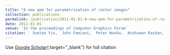 ```yaml
---
title: "A new qem for parametrization of raster images"
collection: publications
permalink: /publication/2011-01-01-A-new-qem-for-parametrization-of-raster-images
date: 2011-01-01
venue: 'In the proceedings of Computer Graphics Forum'
citation: ' Xuetao Yin,  John Femiani,  Peter Wonka,  Anshuman Razdan, &quot;A new qem for parametrization of raster images.&quot; In the proceedings of Computer Graphics Forum, 2011.'
---
```

Use [Google Scholar](https://scholar.google.com/scholar?q=A+new+qem+for+parametrization+of+raster+images){:target="_blank"} for full citation